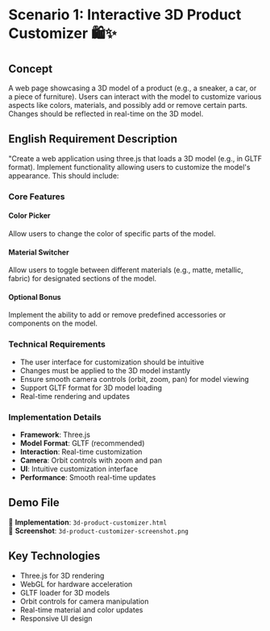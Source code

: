 # Scenario 1: Interactive 3D Product Customizer 🛍️✨

## Concept

A web page showcasing a 3D model of a product (e.g., a sneaker, a car, or a piece of furniture). Users can interact with the model to customize various aspects like colors, materials, and possibly add or remove certain parts. Changes should be reflected in real-time on the 3D model.

## English Requirement Description

"Create a web application using three.js that loads a 3D model (e.g., in GLTF format). Implement functionality allowing users to customize the model's appearance. This should include:

### Core Features

#### Color Picker
Allow users to change the color of specific parts of the model.

#### Material Switcher
Allow users to toggle between different materials (e.g., matte, metallic, fabric) for designated sections of the model.

#### Optional Bonus
Implement the ability to add or remove predefined accessories or components on the model.

### Technical Requirements

- The user interface for customization should be intuitive
- Changes must be applied to the 3D model instantly
- Ensure smooth camera controls (orbit, zoom, pan) for model viewing
- Support GLTF format for 3D model loading
- Real-time rendering and updates

### Implementation Details

- **Framework**: Three.js
- **Model Format**: GLTF (recommended)
- **Interaction**: Real-time customization
- **Camera**: Orbit controls with zoom and pan
- **UI**: Intuitive customization interface
- **Performance**: Smooth real-time updates

## Demo File

📁 **Implementation**: `3d-product-customizer.html`  
📸 **Screenshot**: `3d-product-customizer-screenshot.png`

## Key Technologies

- Three.js for 3D rendering
- WebGL for hardware acceleration
- GLTF loader for 3D models
- Orbit controls for camera manipulation
- Real-time material and color updates
- Responsive UI design